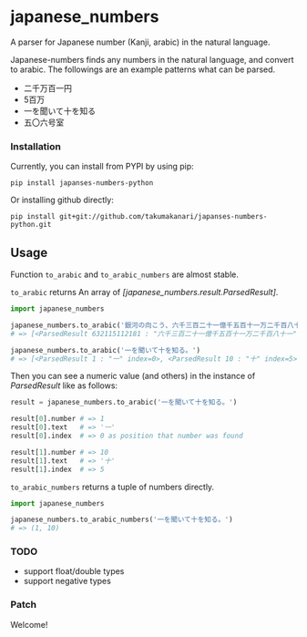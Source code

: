 # japanese_numbers

A parser for Japanese number (Kanji, arabic) in the natural language.

Japanese-numbers finds any numbers in the natural language, and convert to arabic.
The followings are an example patterns what can be parsed.

- 二千万百一円
- 5百万
- 一を聞いて十を知る
- 五〇六号室


### Installation

Currently, you can install from PYPI by using pip:

    pip install japanses-numbers-python

Or installing github directly:

    pip install git+git://github.com/takumakanari/japanses-numbers-python.git


## Usage

Function `to_arabic` and `to_arabic_numbers` are almost stable.

`to_arabic` returns An array of *[japanese_numbers.result.ParsedResult]*.

```python
import japanese_numbers

japanese_numbers.to_arabic('銀河の向こう、六千三百二十一億千五百十一万二千百八十一光年彼方。')
# => [<ParsedResult 632115112181 : "六千三百二十一億千五百十一万二千百八十一" index=7>]

japanese_numbers.to_arabic('一を聞いて十を知る。')
# => [<ParsedResult 1 : "一" index=0>, <ParsedResult 10 : "十" index=5>]

```


Then you can see a numeric value (and others) in the instance of *ParsedResult* like as follows:

```python
result = japanese_numbers.to_arabic('一を聞いて十を知る。')

result[0].number # => 1
result[0].text   # => '一'
result[0].index  # => 0 as position that number was found

result[1].number # => 10
result[1].text   # => '十'
result[1].index  # => 5

```

`to_arabic_numbers` returns a tuple of numbers directly.

```python
import japanese_numbers

japanese_numbers.to_arabic_numbers('一を聞いて十を知る。')
# => (1, 10)
```


### TODO

- support float/double types
- support negative types


### Patch

Welcome!

